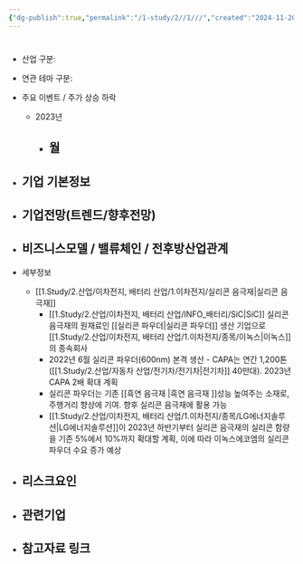 ```yaml
---
{"dg-publish":true,"permalink":"/1-study/2//1///","created":"2024-11-20T21:02:27.579+09:00","updated":"2025-06-03T20:07:21.287+09:00"}
---
```


#

- 산업 구분:


- 연관 테마 구분: 



- 주요 이벤트  /  주가 상승 하락
	- 2023년
		- 월
			- 




- 기업 기본정보
	- 





 - 기업전망(트렌드/향후전망)
	- 





- 비즈니스모델 / 밸류체인 / 전후방산업관계
	- 





- 세부정보
	- [[1.Study/2.산업/이차전지, 배터리 산업/1.이차전지/실리콘 음극재\|실리콘 음극재]]
		- [[1.Study/2.산업/이차전지, 배터리 산업/INFO_배터리/SiC\|SiC]] 실리콘 음극재의 원재료인 [[실리콘 파우더\|실리콘 파우더]] 생산 기업으로 [[1.Study/2.산업/이차전지, 배터리 산업/1.이차전지/종목/이녹스\|이녹스]]의 종속회사
		- 2022년 6월 실리콘 파우더(600nm) 본격 생산 - CAPA는 연간 1,200톤([[1.Study/2.산업/자동차 산업/전기차/전기차\|전기차]] 40만대). 2023년 CAPA 2배 확대 계획 
		-  실리콘 파우더는 기존 [[흑연 음극재 \|흑연 음극재 ]]성능 높여주는 소재로, 주행거리 향상에 기여. 향후 실리콘 음극재에 활용 가능 
		- [[1.Study/2.산업/이차전지, 배터리 산업/1.이차전지/종목/LG에너지솔루션\|LG에너지솔루션]]이 2023년 하반기부터 실리콘 음극재의 실리콘 함량을 기존 5%에서 10%까지 확대할 계획, 이에 따라 이녹스에코엠의 실리콘 파우더 수요 증가 예상 




- 리스크요인
	- 





- 관련기업
	- 




- 참고자료 링크
	- 